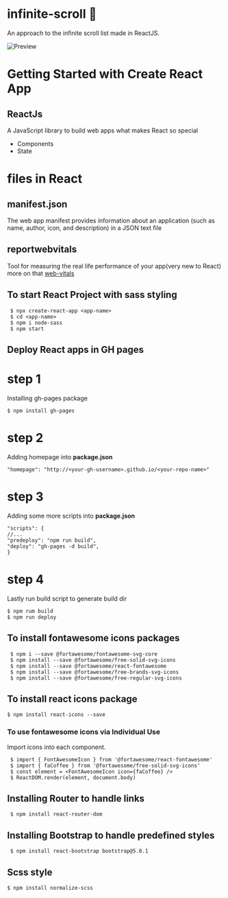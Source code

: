 # infinite-scroll :scroll:

An approach to the infinite scroll list made in ReactJS.

![Preview](./public/favicon.ico)

# Getting Started with Create React App

## ReactJs

A JavaScript library to build web apps
what makes React so special

- Components
- State

# files in React

## manifest.json

The web app manifest provides information about an application (such as name, author, icon, and description) in a JSON text file

## reportwebvitals

Tool for measuring the real life performance of your app(very new to React)
more on that [web-vitals](https://www.npmjs.com/package/web-vitals)

## To start React Project with sass styling

```
 $ npx create-react-app <app-name>
 $ cd <app-name>
 $ npm i node-sass
 $ npm start
```

## Deploy React apps in GH pages

# step 1

Installing gh-pages package

```
$ npm install gh-pages
```

# step 2

Adding homepage into **package.json**

```
"homepage": "http://<your-gh-username>.github.io/<your-repo-name>"

```

# step 3

Adding some more scripts into **package.json**

```
"scripts": {
//...
"predeploy": "npm run build",
"deploy": "gh-pages -d build",
}
```

# step 4

Lastly run build script to generate build dir

```
$ npm rum build
$ npm run deploy
```

## To install fontawesome icons packages

```
 $ npm i --save @fortawesome/fontawesome-svg-core
 $ npm install --save @fortawesome/free-solid-svg-icons
 $ npm install --save @fortawesome/react-fontawesome
 $ npm install --save @fortawesome/free-brands-svg-icons
 $ npm install --save @fortawesome/free-regular-svg-icons
```

## To install react icons package

```
$ npm install react-icons --save
```

### To use fontawesome icons via Individual Use

Import icons into each component.

```
 $ import { FontAwesomeIcon } from '@fortawesome/react-fontawesome'
 $ import { faCoffee } from '@fortawesome/free-solid-svg-icons'
 $ const element = <FontAwesomeIcon icon={faCoffee} />
 $ ReactDOM.render(element, document.body)
```

## Installing Router to handle links

```
 $ npm install react-router-dom
```

## Installing Bootstrap to handle predefined styles

```
 $ npm install react-bootstrap bootstrap@5.0.1
```

## Scss style

```
$ npm install normalize-scss
```

